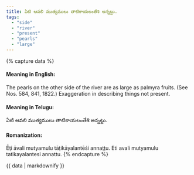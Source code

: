 ```yaml
---
title: ఏటి ఆవలి ముత్యములు తాటికాయలంతేశి అన్నట్టు.
tags:
  - "side"
  - "river"
  - "present"
  - "pearls"
  - "large"
---
```


{% capture data %}
#### Meaning in English:
The pearls on the other side of the river are as large as palmyra fruits.
(See Nos. 584, 841, 1822.)
Exaggeration in describing things not present.

#### Meaning in Telugu:
ఏటి ఆవలి ముత్యములు తాటికాయలంతేశి అన్నట్టు.

#### Romanization:
Ēṭi āvali mutyamulu tāṭikāyalantēśi annaṭṭu.
Eti avali mutyamulu tatikayalantesi annattu.
{% endcapture %}

{{ data | markdownify }}

